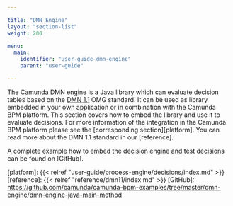 ```yaml
---

title: "DMN Engine"
layout: "section-list"
weight: 200

menu:
  main:
    identifier: "user-guide-dmn-engine"
    parent: "user-guide"

---
```


The Camunda DMN engine is a Java library which can evaluate decision tables
based on the [DMN 1.1] OMG standard.  It can be used as library embedded in your
own application or in combination with the Camunda BPM platform. This section
covers how to embed the library and use it to evaluate decisions. For more
information of the integration in the Camunda BPM platform please see the
[corresponding section][platform]. You can read more about the DMN 1.1 standard
in our [reference].

A complete example how to embed the decision engine and test
decisions can be found on [GitHub].


[DMN 1.1]: http://www.omg.org/spec/DMN/
[platform]: {{< relref "user-guide/process-engine/decisions/index.md" >}}
[reference]: {{< relref "reference/dmn11/index.md" >}}
[GitHub]: https://github.com/camunda/camunda-bpm-examples/tree/master/dmn-engine/dmn-engine-java-main-method
